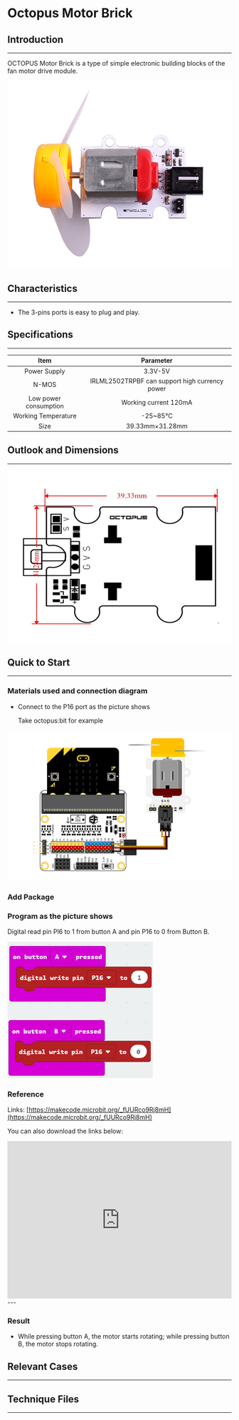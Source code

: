 # Octopus Motor Brick

## Introduction
---
 OCTOPUS Motor Brick is a type of simple electronic building blocks of the fan motor drive module.

 ![](./images/vu7ViBU.jpg)

## Characteristics
---
- The 3-pins ports is easy to plug and play.

## Specifications
---
Item | Parameter 
:-: | :-: 
Power Supply | 3.3V-5V
N-MOS| IRLML2502TRPBF can support high currency power 
Low power consumption|Working current 120mA
Working Temperature|-25~85℃
Size|39.33mm×31.28mm

## Outlook and Dimensions
---

 ![](./images/bFU1faL.jpg)

## Quick to Start
---
### Materials used and connection diagram

- Connect to the P16 port as the picture shows

  Take octopus:bit for example

 ![](./images/ZBTdQp1.png)

### Add Package
### Program as the picture shows
Digital read pin Pl6 to 1 from button A and pin P16 to 0 from Button B.

 ![](./images/3se7TBq.png)

### Reference
Links: [https://makecode.microbit.org/_fUURco9Rj8mH](https://makecode.microbit.org/_fUURco9Rj8mH)

You can also download the links below:

<div style="position:relative;height:0;padding-bottom:70%;overflow:hidden;"><iframe style="position:absolute;top:0;left:0;width:100%;height:100%;" src="https://makecode.microbit.org/#pub:_fUURco9Rj8mH" frameborder="0" sandbox="allow-popups allow-forms allow-scripts allow-same-origin"></iframe></div>  
---

### Result

- While pressing button A, the motor starts rotating; while pressing button B, the motor stops rotating.

## Relevant Cases
---

## Technique Files
---
